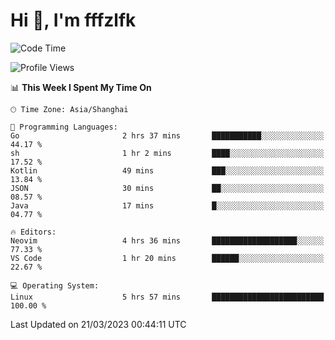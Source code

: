 # Hi 👋, I'm fffzlfk

<!--START_SECTION:waka-->
![Code Time](http://img.shields.io/badge/Code%20Time-114%20hrs%2028%20mins-blue)

![Profile Views](http://img.shields.io/badge/Profile%20Views-0-blue)

📊 **This Week I Spent My Time On** 

```text
🕑︎ Time Zone: Asia/Shanghai

💬 Programming Languages: 
Go                       2 hrs 37 mins       ███████████░░░░░░░░░░░░░░   44.17 % 
sh                       1 hr 2 mins         ████░░░░░░░░░░░░░░░░░░░░░   17.52 % 
Kotlin                   49 mins             ███░░░░░░░░░░░░░░░░░░░░░░   13.84 % 
JSON                     30 mins             ██░░░░░░░░░░░░░░░░░░░░░░░   08.57 % 
Java                     17 mins             █░░░░░░░░░░░░░░░░░░░░░░░░   04.77 % 

🔥 Editors: 
Neovim                   4 hrs 36 mins       ███████████████████░░░░░░   77.33 % 
VS Code                  1 hr 20 mins        ██████░░░░░░░░░░░░░░░░░░░   22.67 % 

💻 Operating System: 
Linux                    5 hrs 57 mins       █████████████████████████   100.00 % 
```


 Last Updated on 21/03/2023 00:44:11 UTC
<!--END_SECTION:waka-->
